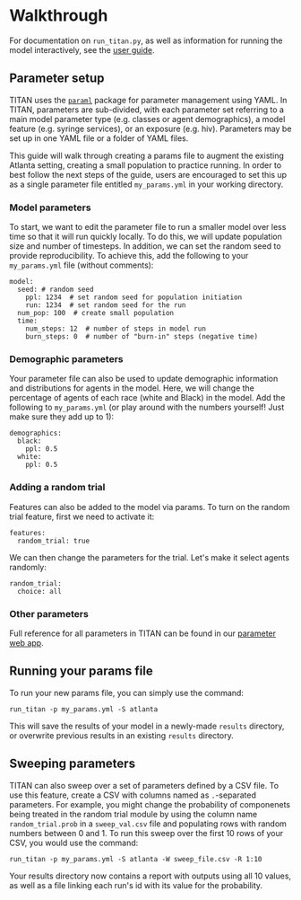 # Walkthrough
For documentation on `run_titan.py`, as well as information for running the model interactively, see the [user guide](user_guide.md).

## Parameter setup
TITAN uses the [`paraml`](https://pypi.org/project/paraml/) package for parameter management using YAML. In TITAN, parameters are sub-divided, with each parameter set referring to a main model parameter type (e.g. classes or agent demographics), a model feature (e.g. syringe services), or an exposure (e.g. hiv). Parameters may be set up in one YAML file or a folder of YAML files.

This guide will walk through creating a params file to augment the existing Atlanta setting, creating a small population to practice running. In order to best follow the next steps of the guide, users are encouraged to set this up as a single parameter file entitled `my_params.yml` in your working directory.

### Model parameters
To start, we want to edit the parameter file to run a smaller model over less time so that it will run quickly locally. To do this, we will update population size and number of timesteps. In addition, we can set the random seed to provide reproducibility. To achieve this, add the following to your `my_params.yml` file (without comments):
```
model:
  seed: # random seed
    ppl: 1234  # set random seed for population initiation
    run: 1234  # set random seed for the run
  num_pop: 100  # create small population
  time:
    num_steps: 12  # number of steps in model run
    burn_steps: 0  # number of "burn-in" steps (negative time)
```

### Demographic parameters
Your parameter file can also be used to update demographic information and distributions for agents in the model. Here, we will change the percentage of agents of each race (white and Black) in the model. Add the following to `my_params.yml` (or play around with the numbers yourself! Just make sure they add up to 1):
```
demographics:
  black:
    ppl: 0.5
  white:
    ppl: 0.5
```

### Adding a random trial
Features can also be added to the model via params. To turn on the random trial feature, first we need to activate it:
```
features:
  random_trial: true
```
We can then change the parameters for the trial. Let's make it select agents randomly:
```
random_trial:
  choice: all
```

### Other parameters
Full reference for all parameters in TITAN can be found in our [parameter web app](https://pph-collective.github.io/titan-params-app).

## Running your params file
To run your new params file, you can simply use the command:
```
run_titan -p my_params.yml -S atlanta
```
This will save the results of your model in a newly-made `results` directory, or overwrite previous results in an existing `results` directory.

## Sweeping parameters
TITAN can also sweep over a set of parameters defined by a CSV file. To use this feature, create a CSV with columns named as `.`-separated parameters. For example, you might change the probability of componenets being treated in the random trial module by using the column name `random_trial.prob` in a `sweep_val.csv` file and populating rows with random numbers between 0 and 1. To run this sweep over the first 10 rows of your CSV, you would use the command:
```
run_titan -p my_params.yml -S atlanta -W sweep_file.csv -R 1:10
```
Your results directory now contains a report with outputs using all 10 values, as well as a file linking each run's id with its value for the probability.